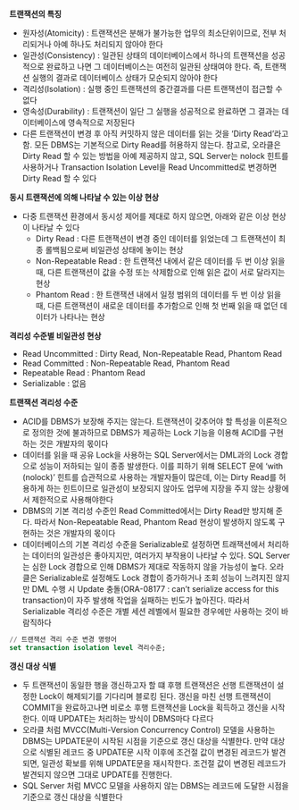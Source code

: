 **트랜잭션의 특징**

- 원자성(Atomicity) : 트랜잭션은 분해가 불가능한 업무의 최소단위이므로, 전부 처리되거나 아예 하나도 처리되지 않아야 한다
- 일관성(Consistency) : 일관된 상태의 데이터베이스에서 하나의 트랜잭션을 성공적으로 완료하고 나면 그 데이터베이스는 여전히 일관된 상태여야 한다. 즉, 트랜잭션 실행의 결과로 데이터베이스 상태가 모순되지 않아야 한다
- 격리성(Isolation) : 실행 중인 트랜잭션의 중간결과를 다른 트랜잭션이 접근할 수 없다
- 영속성(Durability) : 트랜잭션이 일단 그 실행을 성공적으로 완료하면 그 결과는 데이터베이스에 영속적으로 저장된다
- 다른 트랜잭션이 변경 후 아직 커밋하지 않은 데이터를 읽는 것을 ‘Dirty Read’라고 함. 모든 DBMS는 기본적으로 Dirty Read를 허용하지 않는다. 참고로, 오라클은 Dirty Read 할 수 있는 방법을 아예 제공하지 않고, SQL Server는 nolock 힌트를 사용하거나 Transaction Isolation Level을 Read Uncommitted로 변경하면 Dirty Read 할 수 있다

**동시 트랜잭션에 의해 나타날 수 있는 이상 현상**

- 다중 트랜잭션 환경에서 동시성 제어를 제대로 하지 않으면, 아래와 같은 이상 현상이 나타날 수 있다
    - Dirty Read : 다른 트랜잭션이 변경 중인 데이터를 읽었는데 그 트랜잭션이 최종 롤백됨으로써 비일관성 상태에 놓이는 현상
    - Non-Repeatable Read : 한 트랜잭션 내에서 같은 데이터를 두 번 이상 읽을 때, 다른 트랜잭션이 값을 수정 또는 삭제함으로 인해 읽은 값이 서로 달라지는 현상
    - Phantom Read : 한 트랜잭션 내에서 일정 범위의 데이터를 두 번 이상 읽을 때, 다른 트랜잭션이 새로운 데이터를 추가함으로 인해 첫 번째 읽을 때 없던 데이터가 나타나는 현상

**격리성 수준별 비일관성 현상**

- Read Uncommitted : Dirty Read, Non-Repeatable Read, Phantom Read
- Read Committed : Non-Repeatable Read, Phantom Read
- Repeatable Read : Phantom Read
- Serializable : 없음

**트랜잭션 격리성 수준**

- ACID를 DBMS가 보장해 주지는 않는다. 트랜잭션이 갖추어야 할 특성을 이론적으로 정의한 것에 불과하므로 DBMS가 제공하는 Lock 기능을 이용해 ACID를 구현하는 것은 개발자의 몫이다
- 데이터를 읽을 때 공유 Lock을 사용하는 SQL Server에서는 DML과의 Lock 경합으로 성능이 저하되는 일이 종종 발생한다. 이를 피하기 위해 SELECT 문에 ‘with (nolock)’ 힌트를 습관적으로 사용하는 개발자들이 많은데, 이는 Dirty Read를 허용하게 하는 힌트이므로 일관성이 보장되지 않아도 업무에 지장을 주지 않는 상황에서 제한적으로 사용해야한다
- DBMS의 기본 격리성 수준인 Read Committed에서는 Dirty Read만 방지해 준다. 따라서 Non-Repeatable Read, Phantom Read 현상이 발생하지 않도록 구현하는 것은 개발자의 몫이다
- 데이터베이스의 기본 격리성 수준을 Serializable로 설정하면 트래잭션에서 처리하는 데이터의 일관성은 좋아지지만, 여러가지 부작용이 나타날 수 있다. SQL Server는 심한 Lock 경합으로 인해 DBMS가 제대로 작동하지 않을 가능성이 높다. 오라클은 Serializable로 설정해도 Lock 경합이 증가하거나 조회 성능이 느려지진 않지만 DML 수행 시 Update 충돌(ORA-08177 : can’t serialize access for this transaction)이 자주 발생해 작업을 실패하는 빈도가 높아진다. 따라서 Serializable 격리성 수준은 개별 세션 레벨에서 필요한 경우에만 사용하는 것이 바람직하다

```sql
// 트랜잭션 격리 수준 변경 명령어
set transaction isolation level 격리수준;
```

**갱신 대상 식별**

- 두 트랜잭션이 동일한 행을 갱신하고자 할 떄 후행 트랜잭션은 선행 트랜잭션이 설정한 Lock이 해제되기를 기다리며 블로킹 된다. 갱신을 마친 선행 트랜잭션이 COMMIT을 완료하고나면 비로소 후행 트랜잭션을 Lock을 획득하고 갱신을 시작한다. 이때 UPDATE는 처리하는 방식이 DBMS마다 다르다
- 오라클 처럼 MVCC(Multi-Version Concurrency Control) 모델을 사용하는 DBMS는 UPDATE문이 시작된 시점을 기준으로 갱신 대상을 식별한다. 만약 대상으로 식별된 레코드 중 UPDATE문 시작 이후에 조건절 값이 변경된 레코드가 발견되면, 일관성 확보를 위해 UPDATE문을 재시작한다. 조건절 값이 변경된 레코드가 발견되지 않으면 그대로 UPDATE를 진행한다.
- SQL Server 처럼 MVCC 모델을 사용하지 않는 DBMS는 레코드에 도달한 시점을 기준으로 갱신 대상을 식별한다